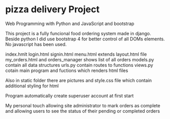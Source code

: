 # pizza delivery Project 

Web Programming with Python and JavaScript and bootstrap

This project is a fully funcional food ordering system made in django.
Beside python I did use bootstrap 4 for better control of all DOMs elements.
No javascript has been used.


index.hmlt login.html signin.html menu.html extends layout.html file 
my_orders.html and orders_manager shows list of all orders
models.py contain all data structures
urls.py contain routes to functions
views.py cotain main program and fuctions which renders html files

Also in static folder there are pictures and style.css file which contain additional styling for html 

Program automatically create superuser account at first start

My personal touch allowing site administrator to mark orders as complete and allowing users to see the status of their pending or completed orders
